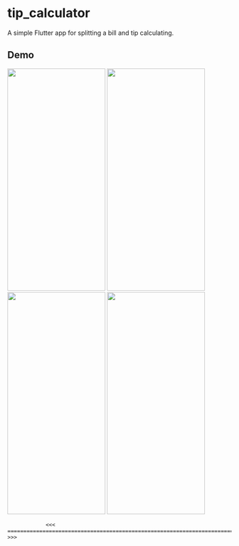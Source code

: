 # tip_calculator

A simple Flutter app for splitting a bill and tip calculating. 

## Demo


<img src="https://user-images.githubusercontent.com/84500378/183624323-41d03064-db32-4739-866b-c6a09a94ff94.jpg" width="220" height="500">


<img src="https://user-images.githubusercontent.com/84500378/183624351-1f7fa2d3-e491-41a5-a3fb-f1e5ef6d3bf4.jpg" width="220" height="500">

<img src="https://user-images.githubusercontent.com/84500378/183624392-168824a8-22df-48d1-ad7c-755b3f43ca08.jpg" width="220" height="500">

<img src="https://user-images.githubusercontent.com/84500378/183624161-1ff31138-cd63-458a-9ed1-b23aeb4b73e2.jpg" width="220" height="500">




                <<<  ======================================================================================  >>>
